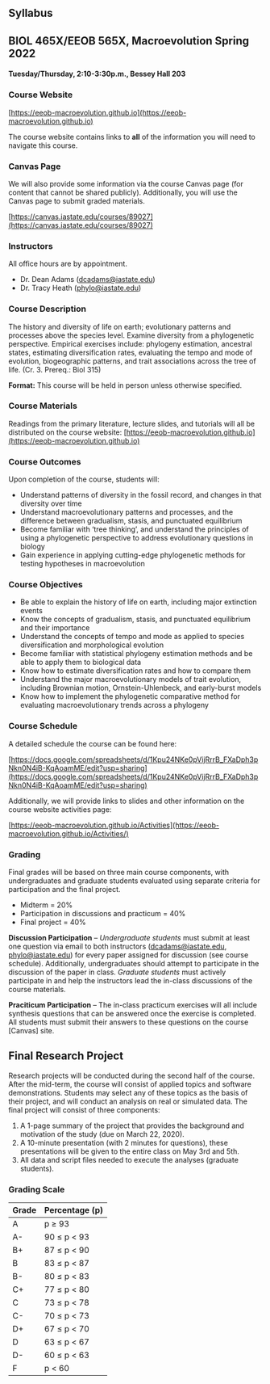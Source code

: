 ## Syllabus 
## BIOL 465X/EEOB 565X, Macroevolution Spring 2022 
#### Tuesday/Thursday, 2:10-3:30p.m., Bessey Hall 203

### Course Website

[https://eeob-macroevolution.github.io](https://eeob-macroevolution.github.io)

The course website contains links to **all** of the information you will need to navigate this course. 

### Canvas Page

We will also provide some information via the course Canvas page (for content that cannot be shared publicly). Additionally, you will use the Canvas page to submit graded materials.

[https://canvas.iastate.edu/courses/89027](https://canvas.iastate.edu/courses/89027) 


### Instructors

All office hours are by appointment. 

* Dr. Dean Adams ([dcadams@iastate.edu](mailto:dcadams@iastate.edu))
* Dr. Tracy Heath ([phylo@iastate.edu](mailto:phylo@iastate.edu))

### Course Description

The history and diversity of life on earth; evolutionary patterns and processes above the species level. Examine diversity from a phylogenetic perspective. Empirical exercises include: phylogeny estimation, ancestral states, estimating diversification rates, evaluating the tempo and mode of evolution, biogeographic patterns, and trait associations across the tree of life. 
(Cr. 3. Prereq.: Biol 315)

**Format:** This course will be held in person unless otherwise specified. 

### Course Materials

Readings from the primary literature, lecture slides, and tutorials will all be distributed on the course website: [https://eeob-macroevolution.github.io](https://eeob-macroevolution.github.io) 

### Course Outcomes

Upon completion of the course, students will: 

- Understand patterns of diversity in the fossil record, and changes in that diversity over time
- Understand macroevolutionary patterns and processes, and the difference between gradualism, stasis, and punctuated equilibrium
- Become familiar with ‘tree thinking’, and understand the principles of using a phylogenetic perspective to address evolutionary questions in biology
- Gain experience in applying cutting-edge phylogenetic methods for testing hypotheses in macroevolution

### Course Objectives

- Be able to explain the history of life on earth, including major extinction events
- Know the concepts of gradualism, stasis, and punctuated equilibrium and their importance
- Understand the concepts of tempo and mode as applied to species diversification and morphological evolution
- Become familiar with statistical phylogeny estimation methods and be able to apply them to biological data
- Know how to estimate diversification rates and how to compare them
- Understand the major macroevolutionary models of trait evolution, including Brownian motion, Ornstein-Uhlenbeck, and early-burst models
- Know how to implement the phylogenetic comparative method for evaluating macroevolutionary trends across a phylogeny


### Course Schedule

A detailed schedule the course can be found here:

[https://docs.google.com/spreadsheets/d/1Kpu24NKe0pVijRrrB_FXaDph3pNkn0N4iB-KqAoamME/edit?usp=sharing](https://docs.google.com/spreadsheets/d/1Kpu24NKe0pVijRrrB_FXaDph3pNkn0N4iB-KqAoamME/edit?usp=sharing)

Additionally, we will provide links to slides and other information on the course website activities page:

[https://eeob-macroevolution.github.io/Activities](https://eeob-macroevolution.github.io/Activities/)

### Grading

Final grades will be based on three main course components, with undergraduates and graduate students evaluated using separate criteria for participation and the final project.

- Midterm = 20%
- Participation in discussions and practicum = 40%
- Final project = 40%

**Discussion Participation** – *Undergraduate students* must submit at least one question via email to both instructors ([dcadams@iastate.edu](mailto:dcadams@iastate.edu), [phylo@iastate.edu](mailto:phylo@iastate.edu)) for every paper assigned for discussion (see course schedule). Additionally, undergraduates should attempt to participate in the discussion of the paper in class. *Graduate students* must actively participate in and help the instructors lead the in-class discussions of the course materials. 

**Praciticum Participation** – The in-class practicum exercises will all include synthesis questions that can be answered once the exercise is completed. All students must submit their answers to these questions on the course [Canvas] site. 

## Final Research Project

Research projects will be conducted during the second half of the course. After the mid-term, the course will consist of applied topics and software demonstrations. Students may select any of these topics as the basis of their project, and will conduct an analysis on real or simulated data. The final project will consist of three components:

1. A 1-page summary of the project that provides the background and motivation of the study (due on March 22, 2020).
2. A 10-minute presentation (with 2 minutes for questions), these presentations will be given to the entire class on May 3rd and 5th.
3. All data and script files needed to execute the analyses (graduate students).




### Grading Scale

| Grade   | Percentage (p) |
|----------|----------|
| A | p ≥ 93 |
| A- | 90 ≤ p < 93 |
| B+ | 87 ≤ p < 90 |
| B | 83 ≤ p < 87 |
| B- | 80 ≤ p < 83 |
| C+ | 77 ≤ p < 80 |
| C | 73 ≤ p < 78 |
| C- | 70 ≤ p < 73 |
| D+ | 67 ≤ p < 70 |
| D | 63 ≤ p < 67 |
| D- | 60 ≤ p < 63 |
| F| p < 60 |


